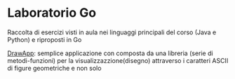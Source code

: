 # Laboratorio Go

Raccolta di esercizi visti in aula nei linguaggi principali del corso (Java e Python) e riproposti in Go  

[DrawApp](DrawApp/README.md): semplice applicazione con composta da una libreria (serie di metodi-funzioni) per la visualizzazzione(disegno) attraverso i caratteri ASCII di figure geometriche e non solo
